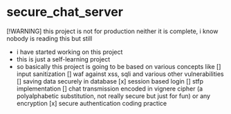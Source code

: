 # secure_chat_server
[!WARNING] this project is not for production neither it is complete, i know nobody is reading this but still 
+ i have started working on this project
+ this is just a self-learning project
+ so basically this project is going to be based on various concepts like 
[] input sanitization
[] waf against xss, sqli and various other vulnerabilities
[] saving data securely in database
[x] session based login
[] stfp implementation
[] chat transmission encoded in vignere cipher (a polyalphabetic substitution, not really secure but just for fun) or any encryption
[x] secure authentication coding practice
